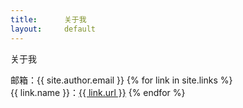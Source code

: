 ```yaml
--- 
title:      关于我
layout:     default
---
```


<span class="article-title">关于我</span>

<p />
<div class="article-content">
	邮箱：{{ site.author.email }}
	{% for link in site.links %}
	<br />{{ link.name }}：<a href="{{ link.url }}" target="_blank">{{ link.url }}</a>
	{% endfor %}
</div>
